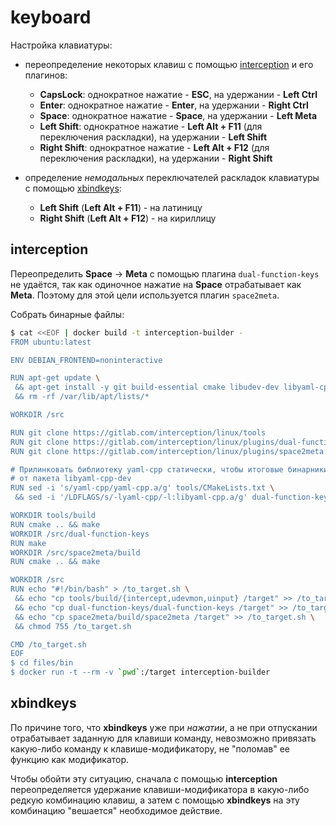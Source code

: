 # keyboard

Настройка клавиатуры:

* переопределение некоторых клавиш с помощью [interception](https://gitlab.com/interception/linux/tools) и его плагинов:
  * **CapsLock**: однократное нажатие - **ESC**, на удержании - **Left Ctrl**
  * **Enter**: однократное нажатие - **Enter**, на удержании - **Right Ctrl**
  * **Space**: однократное нажатие - **Space**, на удержании - **Left Meta**
  * **Left Shift**: однократное нажатие - **Left Alt + F11** (для переключения раскладки), на удержании - **Left Shift**
  * **Right Shift**: однократное нажатие - **Left Alt + F12** (для переключения раскладки), на удержании - **Right Shift**

* определение _немодальных_ переключателей раскладок клавиатуры с помощью [xbindkeys](https://wiki.archlinux.org/index.php/Xbindkeys_(%D0%A0%D1%83%D1%81%D1%81%D0%BA%D0%B8%D0%B9)):
  * **Left Shift** (**Left Alt + F11**) - на латиницу
  * **Right Shift** (**Left Alt + F12**) - на кириллицу

## interception

Переопределить **Space** → **Meta** с помощью плагина `dual-function-keys`  не удаётся,
так как одиночное нажатие на **Space** отрабатывает как **Meta**.
Поэтому для этой цели используется плагин `space2meta`.

Собрать бинарные файлы:

```bash
$ cat <<EOF | docker build -t interception-builder -
FROM ubuntu:latest

ENV DEBIAN_FRONTEND=noninteractive

RUN apt-get update \
 && apt-get install -y git build-essential cmake libudev-dev libyaml-cpp-dev libevdev-dev \
 && rm -rf /var/lib/apt/lists/*

WORKDIR /src

RUN git clone https://gitlab.com/interception/linux/tools
RUN git clone https://gitlab.com/interception/linux/plugins/dual-function-keys
RUN git clone https://gitlab.com/interception/linux/plugins/space2meta

# Прилинковать библиотеку yaml-cpp статически, чтобы итоговые бинарники не зависили
# от пакета libyaml-cpp-dev
RUN sed -i 's/yaml-cpp/yaml-cpp.a/g' tools/CMakeLists.txt \
 && sed -i '/LDFLAGS/s/-lyaml-cpp/-l:libyaml-cpp.a/g' dual-function-keys/config.mk

WORKDIR tools/build
RUN cmake .. && make
WORKDIR /src/dual-function-keys
RUN make
WORKDIR /src/space2meta/build
RUN cmake .. && make

WORKDIR /src
RUN echo "#!/bin/bash" > /to_target.sh \
 && echo "cp tools/build/{intercept,udevmon,uinput} /target" >> /to_target.sh \
 && echo "cp dual-function-keys/dual-function-keys /target" >> /to_target.sh \
 && echo "cp space2meta/build/space2meta /target" >> /to_target.sh \
 && chmod 755 /to_target.sh

CMD /to_target.sh
EOF 
$ cd files/bin
$ docker run -t --rm -v `pwd`:/target interception-builder
```

## xbindkeys

По причине того, что **xbindkeys** уже при _нажатии_, а не при отпускании отрабатывает
заданную для клавиши команду, невозможно привязать какую-либо команду к клавише-модификатору,
не "поломав" ее функцию как модификатор.

Чтобы обойти эту ситуацию, сначала с помощью **interception** переопределяется удержание
клавиши-модификатора в какую-либо редкую комбинацию клавиш, а затем с помощью
**xbindkeys** на эту комбинацию "вешается" необходимое действие.
